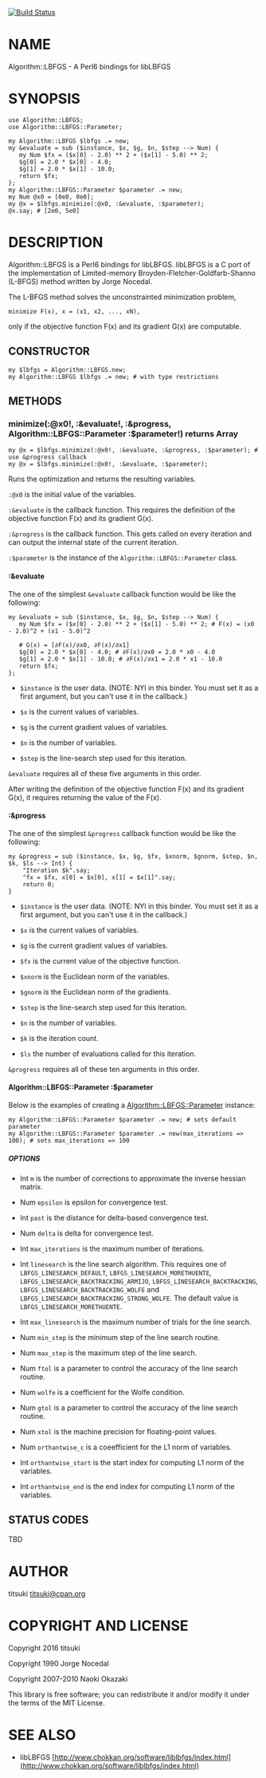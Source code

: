 [![Build Status](https://travis-ci.org/titsuki/p6-Algorithm-LBFGS.svg?branch=master)](https://travis-ci.org/titsuki/p6-Algorithm-LBFGS)

NAME
====

Algorithm::LBFGS - A Perl6 bindings for libLBFGS

SYNOPSIS
========

    use Algorithm::LBFGS;
    use Algorithm::LBFGS::Parameter;

    my Algorithm::LBFGS $lbfgs .= new;
    my &evaluate = sub ($instance, $x, $g, $n, $step --> Num) {
       my Num $fx = ($x[0] - 2.0) ** 2 + ($x[1] - 5.0) ** 2;
       $g[0] = 2.0 * $x[0] - 4.0;
       $g[1] = 2.0 * $x[1] - 10.0;
       return $fx;
    };
    my Algorithm::LBFGS::Parameter $parameter .= new;
    my Num @x0 = [0e0, 0e0];
    my @x = $lbfgs.minimize(:@x0, :&evaluate, :$parameter);
    @x.say; # [2e0, 5e0]

DESCRIPTION
===========

Algorithm::LBFGS is a Perl6 bindings for libLBFGS. libLBFGS is a C port of the implementation of Limited-memory Broyden-Fletcher-Goldfarb-Shanno (L-BFGS) method written by Jorge Nocedal.

The L-BFGS method solves the unconstrainted minimization problem,

    minimize F(x), x = (x1, x2, ..., xN),

only if the objective function F(x) and its gradient G(x) are computable.

CONSTRUCTOR
-----------

    my $lbfgs = Algorithm::LBFGS.new;
    my Algorithm::LBFGS $lbfgs .= new; # with type restrictions

METHODS
-------

### minimize(:@x0!, :&evaluate!, :&progress, Algorithm::LBFGS::Parameter :$parameter!) returns Array

    my @x = $lbfgs.minimize(:@x0!, :&evaluate, :&progress, :$parameter); # use &progress callback
    my @x = $lbfgs.minimize(:@x0!, :&evaluate, :$parameter);

Runs the optimization and returns the resulting variables.

`:@x0` is the initial value of the variables.

`:&evaluate` is the callback function. This requires the definition of the objective function F(x) and its gradient G(x).

`:&progress` is the callback function. This gets called on every iteration and can output the internal state of the current iteration.

`:$parameter` is the instance of the `Algorithm::LBFGS::Parameter` class.

#### :&evaluate

The one of the simplest `&evaluate` callback function would be like the following:

    my &evaluate = sub ($instance, $x, $g, $n, $step --> Num) {
       my Num $fx = ($x[0] - 2.0) ** 2 + ($x[1] - 5.0) ** 2; # F(x) = (x0 - 2.0)^2 + (x1 - 5.0)^2

       # G(x) = [∂F(x)/∂x0, ∂F(x)/∂x1]
       $g[0] = 2.0 * $x[0] - 4.0; # ∂F(x)/∂x0 = 2.0 * x0 - 4.0
       $g[1] = 2.0 * $x[1] - 10.0; # ∂F(x)/∂x1 = 2.0 * x1 - 10.0
       return $fx;
    };

  * `$instance` is the user data. (NOTE: NYI in this binder. You must set it as a first argument, but you can't use it in the callback.)

  * `$x` is the current values of variables.

  * `$g` is the current gradient values of variables.

  * `$n` is the number of variables.

  * `$step` is the line-search step used for this iteration.

`&evaluate` requires all of these five arguments in this order.

After writing the definition of the objective function F(x) and its gradient G(x), it requires returning the value of the F(x).

#### :&progress

The one of the simplest `&progress` callback function would be like the following:

    my &progress = sub ($instance, $x, $g, $fx, $xnorm, $gnorm, $step, $n, $k, $ls --> Int) {
	    "Iteration $k".say;
	    "fx = $fx, x[0] = $x[0], x[1] = $x[1]".say;
	    return 0;
    }

  * `$instance` is the user data. (NOTE: NYI in this binder. You must set it as a first argument, but you can't use it in the callback.)

  * `$x` is the current values of variables.

  * `$g` is the current gradient values of variables.

  * `$fx` is the current value of the objective function.

  * `$xnorm` is the Euclidean norm of the variables.

  * `$gnorm` is the Euclidean norm of the gradients.

  * `$step` is the line-search step used for this iteration.

  * `$n` is the number of variables.

  * `$k` is the iteration count.

  * `$ls` the number of evaluations called for this iteration.

`&progress` requires all of these ten arguments in this order.

#### Algorithm::LBFGS::Parameter :$parameter

Below is the examples of creating a <Algorithm::LBFGS::Parameter> instance:

    my Algorithm::LBFGS::Parameter $parameter .= new; # sets default parameter
    my Algorithm::LBFGS::Parameter $parameter .= new(max_iterations => 100); # sets max_iterations => 100

##### OPTIONS

  * Int `m` is the number of corrections to approximate the inverse hessian matrix.

  * Num `epsilon` is epsilon for convergence test.

  * Int `past` is the distance for delta-based convergence test.

  * Num `delta` is delta for convergence test.

  * Int `max_iterations` is the maximum number of iterations.

  * Int `linesearch` is the line search algorithm. This requires one of `LBFGS_LINESEARCH_DEFAULT`, `LBFGS_LINESEARCH_MORETHUENTE`, `LBFGS_LINESEARCH_BACKTRACKING_ARMIJO`, `LBFGS_LINESEARCH_BACKTRACKING`, `LBFGS_LINESEARCH_BACKTRACKING_WOLFE` and `LBFGS_LINESEARCH_BACKTRACKING_STRONG_WOLFE`. The default value is `LBFGS_LINESEARCH_MORETHUENTE`.

  * Int `max_linesearch` is the maximum number of trials for the line search.

  * Num `min_step` is the minimum step of the line search routine.

  * Num `max_step` is the maximum step of the line search.

  * Num `ftol` is a parameter to control the accuracy of the line search routine.

  * Num `wolfe` is a coefficient for the Wolfe condition.

  * Num `gtol` is a parameter to control the accuracy of the line search routine.

  * Num `xtol` is the machine precision for floating-point values.

  * Num `orthantwise_c` is a coeefficient for the L1 norm of variables.

  * Int `orthantwise_start` is the start index for computing L1 norm of the variables.

  * Int `orthantwise_end` is the end index for computing L1 norm of the variables.

STATUS CODES
------------

TBD

AUTHOR
======

titsuki <titsuki@cpan.org>

COPYRIGHT AND LICENSE
=====================

Copyright 2016 titsuki

Copyright 1990 Jorge Nocedal

Copyright 2007-2010 Naoki Okazaki

This library is free software; you can redistribute it and/or modify it under the terms of the MIT License.

SEE ALSO
========

  * libLBFGS [http://www.chokkan.org/software/liblbfgs/index.html](http://www.chokkan.org/software/liblbfgs/index.html)
